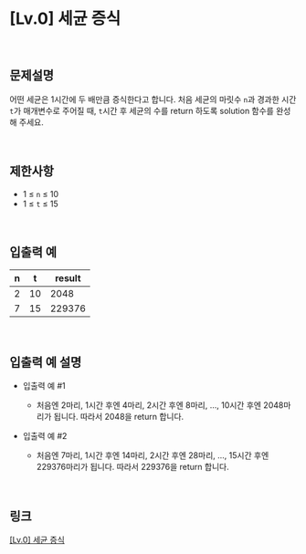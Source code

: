 # [Lv.0] 세균 증식

<br>

## 문제설명
어떤 세균은 1시간에 두 배만큼 증식한다고 합니다. 처음 세균의 마릿수 `n`과 경과한 시간 `t`가 매개변수로 주어질 때, `t`시간 후 세균의 수를 return 하도록 solution 함수를 완성해 주세요.

<br>

## 제한사항
- 1 ≤ `n` ≤ 10
- 1 ≤ `t` ≤ 15

<br>

## 입출력 예
| n | t | result |
|---|---|---|
| 2 | 10 | 2048 |
| 7 | 15 | 229376 |

<br>

## 입출력 예 설명
- 입출력 예 #1
    - 처음엔 2마리, 1시간 후엔 4마리, 2시간 후엔 8마리, ..., 10시간 후엔 2048마리가 됩니다. 따라서 2048을 return 합니다.

- 입출력 예 #2
    - 처음엔 7마리, 1시간 후엔 14마리, 2시간 후엔 28마리, ..., 15시간 후엔 229376마리가 됩니다. 따라서 229376을 return 합니다.

<br>

## 링크
[[Lv.0] 세균 증식](https://school.programmers.co.kr/learn/courses/30/lessons/120910)
